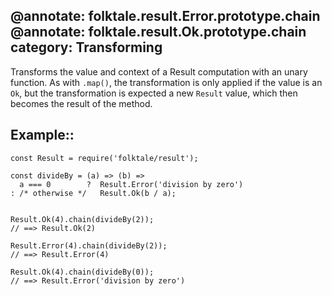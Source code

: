 @annotate: folktale.result.Error.prototype.chain
@annotate: folktale.result.Ok.prototype.chain
category: Transforming
---

Transforms the value and context of a Result computation with an unary function.
As with `.map()`, the transformation is only applied if the value is an `Ok`,
but the transformation is expected a new `Result` value, which then becomes the
result of the method.


## Example::

    const Result = require('folktale/result');
    
    const divideBy = (a) => (b) =>
      a === 0        ?  Result.Error('division by zero')
    : /* otherwise */   Result.Ok(b / a);
    

    Result.Ok(4).chain(divideBy(2));
    // ==> Result.Ok(2)
    
    Result.Error(4).chain(divideBy(2));
    // ==> Result.Error(4)
    
    Result.Ok(4).chain(divideBy(0));
    // ==> Result.Error('division by zero')
